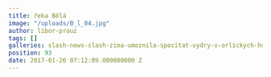 ```yaml
---
title: řeka Bělá
image: "/uploads/B_l_04.jpg"
author: libor-prauz
tags: []
galleries: slash-news-slash-zima-umoznila-spocitat-vydry-v-orlickych-horach
position: 93
date: 2017-01-26 07:12:09.000000000 Z
---
```

